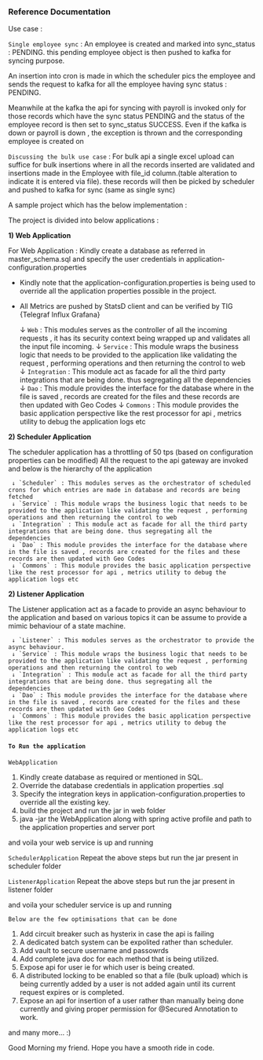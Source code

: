 ### Reference Documentation
Use case : 

`Single employee sync` : 
An employee is created and marked into sync_status : PENDING. this pending employee object is then pushed to kafka for syncing purpose.

An insertion into cron is made in which the scheduler pics the employee and sends the request to kafka for all the employee having sync status : PENDING.

Meanwhile at the kafka the api for syncing with payroll is invoked only for those records which have the sync status PENDING  and the status of the employee record is then set to 
sync_status SUCCESS. Even if the kafka is down or payroll is down , the exception is thrown and the corresponding employee is created on





`Discussing the bulk use case` : For bulk api a single excel upload can suffice for bulk insertions where in all the records inserted are validated and insertions
made in the Employee with file_id column.(table alteration to indicate it is entered via file).
these records will then be picked by scheduler and pushed to kafka for sync (same as single sync)


A sample project which has the below implementation :


The project is divided into below applications :


**1) Web Application** 

For Web Application :
Kindly create a database as referred in master_schema.sql
and specify the user credentials in application-configuration.properties


* Kindly note that the application-configuration.properties is being used to override all the application properties possible in the project.
* All Metrics are pushed by StatsD client and can be verified by TIG {Telegraf Influx Grafana}


     ↓ `Web` : This modules serves as the controller of all the incoming requests , it has its security context being wrapped up  and validates all the input file incoming.
     ↓ `Service` : This module wraps the business logic that needs to be provided to the application like validating the request , performing operations and then returning the control to web    
     ↓ `Integration` : This module act as facade for all the third party integrations that are being done. thus segregating all the dependencies
     ↓ `Dao` : This module provides the interface for the database where in the file is saved , records are created for the files and these records are then updated with Geo Codes
     ↓ `Commons` : This module provides the basic application perspective like the rest processor for api , metrics utility to debug the application logs etc




**2) Scheduler Application** 

The scheduler application has a throttling of 50 tps (based on configuration properties can be modified)
All the request to the api gateway are invoked and below is the hierarchy of the application

     ↓ `Scheduler` : This modules serves as the orchestrator of scheduled crons for which entries are made in database and records are being fetched
     ↓ `Service` : This module wraps the business logic that needs to be provided to the application like validating the request , performing operations and then returning the control to web    
     ↓ `Integration` : This module act as facade for all the third party integrations that are being done. thus segregating all the dependencies
     ↓ `Dao` : This module provides the interface for the database where in the file is saved , records are created for the files and these records are then updated with Geo Codes
     ↓ `Commons` : This module provides the basic application perspective like the rest processor for api , metrics utility to debug the application logs etc



**2) Listener Application** 

The Listener application act as a facade to provide an async behaviour to the application and based on various topics it can be assume to provide a mimic behaviour of a state machine. 

     ↓ `Listener` : This modules serves as the orchestrator to provide the async behaviour.
     ↓ `Service` : This module wraps the business logic that needs to be provided to the application like validating the request , performing operations and then returning the control to web    
     ↓ `Integration` : This module act as facade for all the third party integrations that are being done. thus segregating all the dependencies
     ↓ `Dao` : This module provides the interface for the database where in the file is saved , records are created for the files and these records are then updated with Geo Codes
     ↓ `Commons` : This module provides the basic application perspective like the rest processor for api , metrics utility to debug the application logs etc



#### `To Run the application`

 `WebApplication`
1) Kindly create database as required or mentioned in SQL.
2) Override the database credentials in application properties .sql
3) Specify the  integration keys in application-configuration.properties to override all the existing key.
4) build the project and run the jar in web folder
5) java -jar the WebApplication along with spring active profile and path to the application properties and server port

and voila your web service is up and running

 `SchedulerApplication`
 Repeat the above steps but run the jar present in scheduler folder

 `ListenerApplication`
 Repeat the above steps but run the jar present in listener folder

and voila your scheduler service is up and running


`Below are the few optimisations that can be done`

1) Add circuit breaker such as hysterix in case the api is failing 
2) A dedicated batch system can be expolited rather than scheduler.
3) Add vault to secure username and passowrds
4) Add complete java doc for each method that is being utilized.
5) Expose api for user ie for which user is being created.
6) A distributed locking to be enabled so that a file (bulk upload) which is being currently added by a user is not added again until its current request expires or is completed.
7) Expose an api for insertion of a user rather than manually being done currently and giving proper permission for @Secured Annotation to work.

and many more... :)

Good Morning my friend. Hope you have a smooth ride in code.

